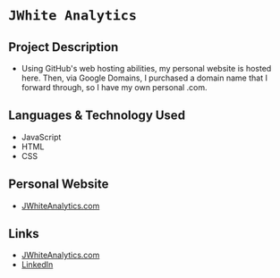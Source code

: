 # `JWhite Analytics`

## Project Description

-  Using GitHub's web hosting abilities, my personal website is hosted here. Then, via Google Domains, I purchased a domain name that I forward through, so I have my own personal .com.

## Languages & Technology Used

- JavaScript
- HTML
- CSS

## Personal Website

- [JWhiteAnalytics.com](https://jwhiteanalytics.com)

## Links
- [JWhiteAnalytics.com](https://jwhiteanalytics.com)
- [LinkedIn](https://www.linkedin.com/in/jimmywhite1987)

